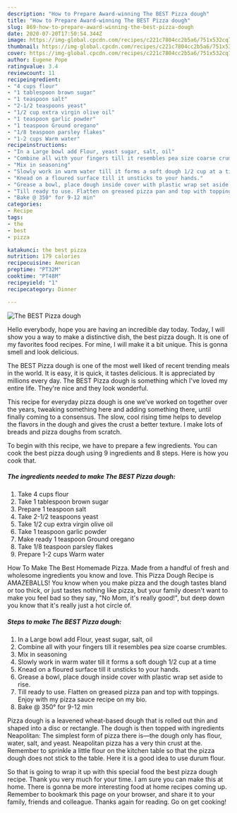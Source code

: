 ```yaml
---
description: "How to Prepare Award-winning The BEST Pizza dough"
title: "How to Prepare Award-winning The BEST Pizza dough"
slug: 869-how-to-prepare-award-winning-the-best-pizza-dough
date: 2020-07-20T17:50:54.344Z
image: https://img-global.cpcdn.com/recipes/c221c7804cc2b5a6/751x532cq70/the-best-pizza-dough-recipe-main-photo.jpg
thumbnail: https://img-global.cpcdn.com/recipes/c221c7804cc2b5a6/751x532cq70/the-best-pizza-dough-recipe-main-photo.jpg
cover: https://img-global.cpcdn.com/recipes/c221c7804cc2b5a6/751x532cq70/the-best-pizza-dough-recipe-main-photo.jpg
author: Eugene Pope
ratingvalue: 3.4
reviewcount: 11
recipeingredient:
- "4 cups flour"
- "1 tablespoon brown sugar"
- "1 teaspoon salt"
- "2-1/2 teaspoons yeast"
- "1/2 cup extra virgin olive oil"
- "1 teaspoon garlic powder"
- "1 teaspoon Ground oregano"
- "1/8 teaspoon parsley flakes"
- "1-2 cups Warm water"
recipeinstructions:
- "In a Large bowl add Flour, yeast sugar, salt, oil"
- "Combine all with your fingers till it resembles pea size coarse crumbles."
- "Mix in seasoning"
- "Slowly work in warm water till it forms a soft dough 1/2 cup at a time"
- "Knead on a floured surface till it unsticks to your hands."
- "Grease a bowl, place dough inside cover with plastic wrap set aside to rise."
- "Till ready to use. Flatten on greased pizza pan and top with toppings. Enjoy with my pizza sauce recipe on my bio."
- "Bake @ 350° for 9-12 min"
categories:
- Recipe
tags:
- the
- best
- pizza

katakunci: the best pizza 
nutrition: 179 calories
recipecuisine: American
preptime: "PT32M"
cooktime: "PT48M"
recipeyield: "1"
recipecategory: Dinner

---
```



![The BEST Pizza dough](https://img-global.cpcdn.com/recipes/c221c7804cc2b5a6/751x532cq70/the-best-pizza-dough-recipe-main-photo.jpg)

Hello everybody, hope you are having an incredible day today. Today, I will show you a way to make a distinctive dish, the best pizza dough. It is one of my favorites food recipes. For mine, I will make it a bit unique. This is gonna smell and look delicious.

The BEST Pizza dough is one of the most well liked of recent trending meals in the world. It is easy, it is quick, it tastes delicious. It is appreciated by millions every day. The BEST Pizza dough is something which I've loved my entire life. They're nice and they look wonderful.

This recipe for everyday pizza dough is one we&#39;ve worked on together over the years, tweaking something here and adding something there, until finally coming to a consensus. The slow, cool rising time helps to develop the flavors in the dough and gives the crust a better texture. I make lots of breads and pizza doughs from scratch.


To begin with this recipe, we have to prepare a few ingredients. You can cook the best pizza dough using 9 ingredients and 8 steps. Here is how you cook that.

<!--inarticleads1-->

##### The ingredients needed to make The BEST Pizza dough:

1. Take 4 cups flour
1. Take 1 tablespoon brown sugar
1. Prepare 1 teaspoon salt
1. Take 2-1/2 teaspoons yeast
1. Take 1/2 cup extra virgin olive oil
1. Take 1 teaspoon garlic powder
1. Make ready 1 teaspoon Ground oregano
1. Take 1/8 teaspoon parsley flakes
1. Prepare 1-2 cups Warm water


How To Make The Best Homemade Pizza. Made from a handful of fresh and wholesome ingredients you know and love. This Pizza Dough Recipe is AMAZEBALLS! You know when you make pizza and the dough tastes bland or too thick, or just tastes nothing like pizza, but your family doesn&#39;t want to make you feel bad so they say, &#34;No Mom, it&#39;s really good!&#34;, but deep down you know that it&#39;s really just a hot circle of. 

<!--inarticleads2-->

##### Steps to make The BEST Pizza dough:

1. In a Large bowl add Flour, yeast sugar, salt, oil
1. Combine all with your fingers till it resembles pea size coarse crumbles.
1. Mix in seasoning
1. Slowly work in warm water till it forms a soft dough 1/2 cup at a time
1. Knead on a floured surface till it unsticks to your hands.
1. Grease a bowl, place dough inside cover with plastic wrap set aside to rise.
1. Till ready to use. Flatten on greased pizza pan and top with toppings. Enjoy with my pizza sauce recipe on my bio.
1. Bake @ 350° for 9-12 min


Pizza dough is a leavened wheat-based dough that is rolled out thin and shaped into a disc or rectangle. The dough is then topped with ingredients Neapolitan: The simplest form of pizza there is—the dough only has flour, water, salt, and yeast. Neapolitan pizza has a very thin crust at the. Remember to sprinkle a little flour on the kitchen table so that the pizza dough does not stick to the table. Here it is a good idea to use durum flour. 

So that is going to wrap it up with this special food the best pizza dough recipe. Thank you very much for your time. I am sure you can make this at home. There is gonna be more interesting food at home recipes coming up. Remember to bookmark this page on your browser, and share it to your family, friends and colleague. Thanks again for reading. Go on get cooking!
